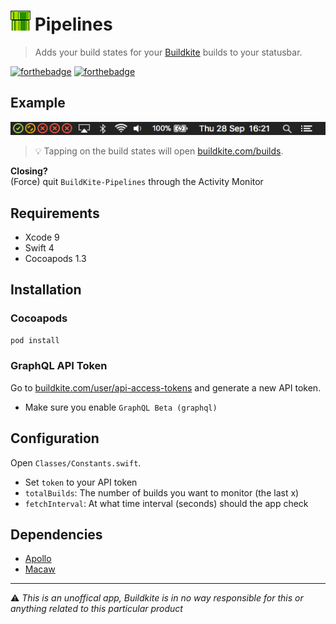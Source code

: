 # ![Pipelines](Assets/Icon.png) Pipelines

> Adds your build states for your [Buildkite](https://buildkite.com) builds to your statusbar.

[![forthebadge](http://forthebadge.com/images/badges/compatibility-emacs.svg)](http://forthebadge.com) [![forthebadge](http://forthebadge.com/images/badges/60-percent-of-the-time-works-every-time.svg)](http://forthebadge.com)

## Example

![Screenshot](Assets/statusbar_screenshot.png)
> 💡 Tapping on the build states will open [buildkite.com/builds](https://buildkite.com/builds).

**Closing?**   
(Force) quit `BuildKite-Pipelines` through the Activity Monitor

## Requirements
 - Xcode 9
 - Swift 4
 - Cocoapods 1.3

## Installation

### Cocoapods
```ruby
pod install
```

### GraphQL API Token
Go to [buildkite.com/user/api-access-tokens](https://buildkite.com/user/api-access-tokens) and generate a new API token.   

- Make sure you enable `GraphQL Beta (graphql)`

## Configuration
Open `Classes/Constants.swift`.  

 - Set `token` to your API token
 - `totalBuilds`: The number of builds you want to monitor (the last x)
 - `fetchInterval`: At what time interval (seconds) should the app check 

## Dependencies
 - [Apollo](https://github.com/apollographql/apollo-ios)
 - [Macaw](https://github.com/exyte/Macaw)

---
⚠️ *This is an unoffical app, Buildkite is in no way responsible for this or anything related to this particular product*